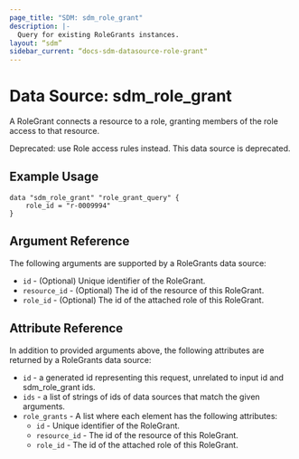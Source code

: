 ```yaml
---
page_title: "SDM: sdm_role_grant"
description: |-
  Query for existing RoleGrants instances.
layout: “sdm”
sidebar_current: “docs-sdm-datasource-role-grant"
---
```

# Data Source: sdm_role_grant

A RoleGrant connects a resource to a role, granting members of the role access to that resource.

 Deprecated: use Role access rules instead.
This data source is deprecated.
## Example Usage

```hcl
data "sdm_role_grant" "role_grant_query" {
    role_id = "r-0009994"
}
```
## Argument Reference
The following arguments are supported by a RoleGrants data source:
* `id` - (Optional) Unique identifier of the RoleGrant.
* `resource_id` - (Optional) The id of the resource of this RoleGrant.
* `role_id` - (Optional) The id of the attached role of this RoleGrant.
## Attribute Reference
In addition to provided arguments above, the following attributes are returned by a RoleGrants data source:
* `id` - a generated id representing this request, unrelated to input id and sdm_role_grant ids.
* `ids` - a list of strings of ids of data sources that match the given arguments.
* `role_grants` - A list where each element has the following attributes:
	* `id` - Unique identifier of the RoleGrant.
	* `resource_id` - The id of the resource of this RoleGrant.
	* `role_id` - The id of the attached role of this RoleGrant.
